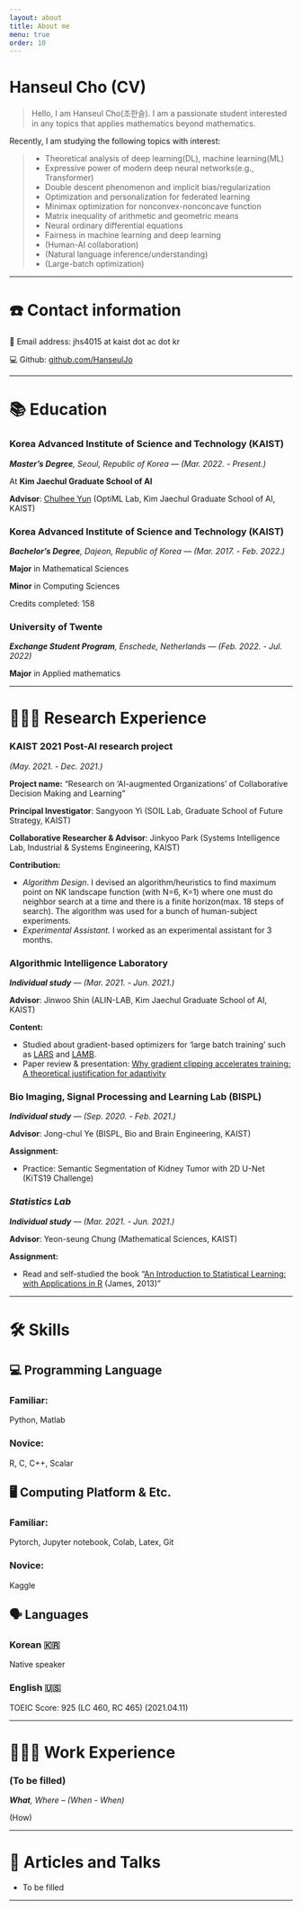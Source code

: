 ```yaml
---
layout: about
title: About me
menu: true
order: 10
---
```


# Hanseul Cho (CV)

> Hello, I am Hanseul Cho(조한슬). I am a passionate student interested in any topics that applies mathematics beyond mathematics.

Recently, I am studying the following topics with interest:
> 
> - Theoretical analysis of deep learning(DL), machine learning(ML)
> - Expressive power of modern deep neural networks(e.g., Transformer)
> - Double descent phenomenon and implicit bias/regularization
> - Optimization and personalization for federated learning
> - Minimax optimization for nonconvex-nonconcave function
> - Matrix inequality of arithmetic and geometric means
> - Neural ordinary differential equations
> - Fairness in machine learning and deep learning
> - (Human-AI collaboration)
> - (Natural language inference/understanding)
> - (Large-batch optimization)

---

# ☎️ Contact information

📧 Email address: jhs4015 at kaist dot ac dot kr

💻 Github: [github.com/HanseulJo](https://github.com/HanseulJo)

---

# 📚 Education

### **Korea Advanced Institute of Science and Technology (KAIST)**

***Master’s Degree**, Seoul, Republic of Korea — (Mar. 2022. - Present.)*

At **Kim Jaechul Graduate School of AI**

**Advisor**: [Chulhee Yun](https://chulheey.mit.edu) (OptiML Lab, Kim Jaechul Graduate School of AI, KAIST)

### **Korea Advanced Institute of Science and Technology (KAIST)**

***Bachelor’s Degree**, Dajeon, Republic of Korea — (Mar. 2017. - Feb. 2022.)*

**Major** in Mathematical Sciences

**Minor** in Computing Sciences 

Credits completed: 158

### University of Twente

***Exchange Student Program**, Enschede, Netherlands — (Feb. 2022. - Jul. 2022)*

**Major** in Applied mathematics

---

# 👨🏻‍💻 **Research** Experience

### KAIST 2021 Post-AI research project

*(May. 2021. - Dec. 2021.)*

**Project name:** “Research on ‘AI-augmented Organizations’ of Collaborative Decision Making and Learning”

**Principal Investigator**: Sangyoon Yi (SOIL Lab, Graduate School of Future Strategy, KAIST)

**Collaborative Researcher & Advisor**: Jinkyoo Park (Systems Intelligence Lab, Industrial & Systems Engineering, KAIST)

**Contribution:** 

- *Algorithm Design*. I devised an algorithm/heuristics to find maximum point on NK landscape function (with N=6, K=1) where one must do neighbor search at a time and there is a finite horizon(max. 18 steps of search). The algorithm was used for a bunch of human-subject experiments.
- *Experimental Assistant.* I worked as an experimental assistant for 3 months.

### Algorithmic Intelligence Laboratory

***Individual study** — (Mar. 2021. - Jun. 2021.)*

**Advisor**: Jinwoo Shin (ALIN-LAB, Kim Jaechul Graduate School of AI, KAIST)

**Content:** 

- Studied about gradient-based optimizers for ‘large batch training’ such as [LARS](https://arxiv.org/abs/1708.03888) and [LAMB](https://arxiv.org/abs/1904.00962).
- Paper review & presentation: [Why gradient clipping accelerates training: A theoretical justification for adaptivity](https://arxiv.org/abs/1905.11881)

### Bio Imaging, Signal Processing and Learning Lab (BISPL)

***Individual study** — (Sep. 2020. - Feb. 2021.)*

**Advisor**: Jong-chul Ye (BISPL, Bio and Brain Engineering, KAIST)

**Assignment:** 

- Practice: Semantic Segmentation of Kidney Tumor with 2D U-Net (KiTS19 Challenge)

### *Statistics Lab*

***Individual study** — (Mar. 2021. - Jun. 2021.)*

**Advisor**: Yeon-seung Chung (Mathematical Sciences, KAIST)

**Assignment:** 

- Read and self-studied the book “[An Introduction to Statistical Learning: with Applications in R](https://link.springer.com/book/10.1007/978-1-4614-7138-7) (James, 2013)”

---

# 🛠 Skills

## 💻 Programming Language

### Familiar:

Python, Matlab

### Novice:

R, C, C++, Scalar

## 🖥 Computing Platform & Etc.

### Familiar:

Pytorch, Jupyter notebook, Colab, Latex, Git

### Novice:

Kaggle

## 🗣 Languages

### Korean 🇰🇷

Native speaker 

### English 🇺🇸

TOEIC Score: 925 (LC 460, RC 465) (2021.04.11)

---

# 👨🏻‍🔬 **Work** Experience

### (To be filled)

***What**, Where – (When - When)*

(How)

---

# 📜 Articles and Talks

- To be filled

---